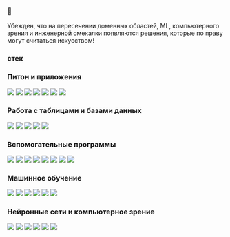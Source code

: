 ###  👋

Убежден, что на пересечении доменных областей, ML, компьютерного зрения и инженерной смекалки появляются решения, которые по праву могут считаться искусством!

### стек

### Питон и приложения
<img src="https://img.shields.io/badge/Python-3776AB?style=for-the-badge&logo=python&logoColor=FFA500"/> <img src="https://img.shields.io/badge/FastAPI-009688?style=for-the-badge&logo=fastapi&logoColor=white"/> <img src="https://img.shields.io/badge/streamlit-B0C4DE?style=for-the-badge&logo=streamlit&logoColor=FF4B4B"/> <img src="https://img.shields.io/badge/Telegramm API-26A5E4?style=for-the-badge&logo=telegram&logoColor=white"/> <img src="https://img.shields.io/badge/tkinter-3776AB?style=for-the-badge"/> <img src="https://img.shields.io/badge/requests-3776AB?style=for-the-badge"/> <img src="https://img.shields.io/badge/Beautiful Soup-3776AB?style=for-the-badge"/> 

### Работа с таблицами и базами данных
<img src="https://img.shields.io/badge/pandas-150458?style=for-the-badge&logo=pandas&logoColor=FFA500"/> <img src="https://img.shields.io/badge/numpy-013243?style=for-the-badge&logo=numpy&logoColor=black"/> <img src="https://img.shields.io/badge/pyspark-8FBC8F?style=for-the-badge&logo=apachespark&logoColor=E25A1C"/> <img src="https://img.shields.io/badge/postgresql-B0C4DE?style=for-the-badge&logo=postgresql&logoColor=4169E1"/> <img src="https://img.shields.io/badge/clickhouse-B0C4DE?style=for-the-badge&logo=clickhouse&logoColor=FFCC01"/>

### Вспомогательные программы
<img src="https://img.shields.io/badge/git-E0FFFF?style=for-the-badge&logo=git&logoColor=F05032"/> <img src="https://img.shields.io/badge/jupyter-E0FFFF?style=for-the-badge&logo=jupyter&logoColor=F37626"/> <img src="https://img.shields.io/badge/docker-2496ED?style=for-the-badge&logo=docker&logoColor=white"/> <img src="https://img.shields.io/badge/airflow-FF4500?style=for-the-badge&logo=apacheairflow&logoColor=black"/> <img src="https://img.shields.io/badge/figma-2496ED?style=for-the-badge&logo=figma&logoColor=000000"/> <img src="https://img.shields.io/badge/joblib-3776AB?style=for-the-badge"/> <img src="https://img.shields.io/badge/pyment-3776AB?style=for-the-badge"/> <img src="https://img.shields.io/badge/pytest-3776AB?style=for-the-badge"/> 

### Машинное обучение
<img src="https://img.shields.io/badge/scikitlearn-3776AB?style=for-the-badge&logo=scikitlearn&logoColor=F7931E"/> <img src="https://img.shields.io/badge/catboost-FFA500?style=for-the-badge"/> <img src="https://img.shields.io/badge/xgboost-26A5E4?style=for-the-badge"/> <img src="https://img.shields.io/badge/lightgbm-228B22?style=for-the-badge"/> <img src="https://img.shields.io/badge/mlflow-0194E2?style=for-the-badge&logo=mlflow&logoColor=black"/> <img src="https://img.shields.io/badge/clear | ml-26A5E4?style=for-the-badge"/>

### Нейронные сети и компьютерное зрение
<img src="https://img.shields.io/badge/pytorch-EE4C2C?style=for-the-badge&logo=pytorch&logoColor=black"/> <img src="https://img.shields.io/badge/opencv-32CD32?style=for-the-badge&logo=opencv&logoColor=black"/> <img src="https://img.shields.io/badge/openai-412991?style=for-the-badge&logo=openai&logoColor=black"/> <img src="https://img.shields.io/badge/hugging face-FFA500?style=for-the-badge"/> <img src="https://img.shields.io/badge/yolo-FF00FF?style=for-the-badge"/> <img src="https://img.shields.io/badge/roboflow-800080?style=for-the-badge"/>

